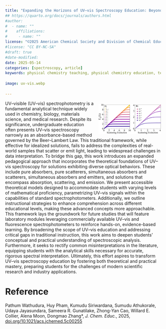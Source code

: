 ```yaml
---
title: "Expanding the Horizons of UV–vis Spectroscopy Education: Beyond the Beer–Lambert Law"
## https://quarto.org/docs/journals/authors.html
#author:
#  - name: ""
#    affiliations:
#     - name: ""
license: "©2025 American Chemical Society and Division of Chemical Education, Inc."
#license: "CC BY-NC-SA"
#draft: true
#date-modified:
date: 2025-05-14
categories: [spectroscopy, article]
keywords: physical chemistry teaching, physical chemistry education, teaching resources, UV−vis Spectroscopy, Education, Beer−Lambert Law, Photon−Matter Interactions, Absorption, Scattering, and Emission

image: uv-vis.webp

---
```

<img src="uv-vis.webp" width="40%" align="right" style="padding: 10px 0px 0px 10px;"/>

UV–visible (UV–vis) spectrophotometry is a fundamental analytical technique widely used in chemistry, biology, materials science, and medical research. Despite its significance, undergraduate education often presents UV–vis spectroscopy narrowly as an absorbance-based method governed by the Beer–Lambert Law. This traditional framework, while effective for idealized solutions, fails to address the complexities of real-world samples that scatter or emit light, leading to widespread challenges in data interpretation. To bridge this gap, this work introduces an expanded pedagogical approach that incorporates the theoretical foundations of UV–vis spectroscopy for solutions exhibiting diverse optical behaviors. These include pure absorbers, pure scatterers, simultaneous absorbers and scatterers, simultaneous absorbers and emitters, and solutions that encompass absorption, scattering, and emission. We present accessible theoretical models designed to accommodate students with varying levels of mathematical proficiency, parametrizing UV–vis signals within the capabilities of standard spectrophotometers. Additionally, we outline instructional strategies to enhance comprehension across different educational levels, making these advanced concepts more approachable. This framework lays the groundwork for future studies that will feature laboratory modules leveraging commercially available UV–vis and fluorescence spectrophotometers to reinforce hands-on, evidence-based learning. By broadening the scope of UV–vis education and addressing critical gaps in traditional instruction, this work aims to deepen students’ conceptual and practical understanding of spectroscopic analysis. Furthermore, it seeks to rectify common misinterpretations in the literature, equipping students with the analytical skills necessary for accurate, rigorous spectral interpretation. Ultimately, this effort aspires to transform UV–vis spectroscopy education by fostering both theoretical and practical mastery, preparing students for the challenges of modern scientific research and industry applications.


# Reference

Pathum Wathudura, Huy Pham, Kumudu Siriwardana, Sumudu Athukorale, Udaya Jayasundara, Sameera R. Gunatilake, Zhong-Yan Cao, Willard E. Collier, Alena Moon, Dongmao Zhang\*, *J. Chem. Educ.*, 2025, [doi.org/10.1021/acs.jchemed.5c00255](https://doi.org/10.1021/acs.jchemed.5c00255)

